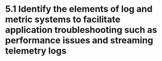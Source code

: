 # 5.1 Identify the elements of log and metric systems to facilitate application troubleshooting such as performance issues and streaming telemetry logs
